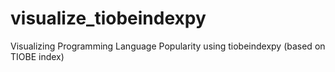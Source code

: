 # visualize_tiobeindexpy
Visualizing Programming Language Popularity using tiobeindexpy (based on TIOBE index) 
